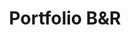 ---
title: Portfolio B&R
slider:
  - thumbnail: /images/brokers-and-realtors/portfolio/portfolio-thumbnail-1.jpg
    title: Casa Laguna Grande
    credit: GO Arquitectos
  - thumbnail: /images/brokers-and-realtors/portfolio/portfolio-thumbnail-2.jpg
    title: Commodore
    credit: BOOSARQ
  - thumbnail: /images/brokers-and-realtors/portfolio/portfolio-thumbnail-3.jpg
    title: Casa Muelles
    credit: GO Arquitectos
  - thumbnail: /images/brokers-and-realtors/portfolio/portfolio-thumbnail-4.jpg
    title: Conesa
    credit: Monoblock
  - thumbnail: /images/brokers-and-realtors/portfolio/portfolio-thumbnail-5.jpg
    title: Cuba
    credit: MSGSSS
  - thumbnail: /images/brokers-and-realtors/portfolio/portfolio-thumbnail-6.jpg
    title: LIV Plaza
    credit: ATV
  - thumbnail: /images/brokers-and-realtors/portfolio/portfolio-thumbnail-7.jpg
    title: Sens Palermo Green
    credit: ATV
  - thumbnail: /images/brokers-and-realtors/portfolio/portfolio-thumbnail-8.jpg
    title: Estomba
    credit: BAS + LABA
  - thumbnail: /images/brokers-and-realtors/portfolio/portfolio-thumbnail-9.jpg
    title: LIV Guatemala
    credit: ATV
  - thumbnail: /images/brokers-and-realtors/portfolio/portfolio-thumbnail-10.jpg
    title: LIV Thames
    credit: ATV
  - thumbnail: /images/brokers-and-realtors/portfolio/portfolio-thumbnail-11.jpg
    title: Sens Humboldt
    credit: ATV
  - thumbnail: /images/brokers-and-realtors/portfolio/portfolio-thumbnail-12.jpg
    title: Virrey Olaguer
    credit: BOOSARQ
---